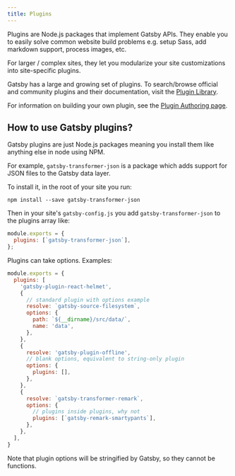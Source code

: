 ```yaml
---
title: Plugins
---
```


Plugins are Node.js packages that implement Gatsby APIs. They enable you to
easily solve common website build problems e.g. setup Sass, add markdown
support, process images, etc.

For larger / complex sites, they let you modularize your site customizations
into site-specific plugins.

Gatsby has a large and growing set of plugins. To search/browse official and
community plugins and their documentation, visit the [Plugin Library](/packages/).

For information on building your own plugin, see the [Plugin Authoring page](/docs/plugin-authoring/).

## How to use Gatsby plugins?

Gatsby plugins are just Node.js packages meaning you install them like anything else in
node using NPM.

For example, `gatsby-transformer-json` is a package which adds support for JSON
files to the Gatsby data layer.

To install it, in the root of your site you run:

`npm install --save gatsby-transformer-json`

Then in your site's `gatsby-config.js` you add `gatsby-transformer-json`
to the plugins array like:

```javascript
module.exports = {
  plugins: [`gatsby-transformer-json`],
};
```

Plugins can take options. Examples:

```javascript
module.exports = {
  plugins: [
    'gatsby-plugin-react-helmet',
    {
      // standard plugin with options example
      resolve: `gatsby-source-filesystem`,
      options: {
        path: `${__dirname}/src/data/`,
        name: 'data',
      },
    },
    { 
      resolve: 'gatsby-plugin-offline', 
      // blank options, equivalent to string-only plugin
      options: {
        plugins: [], 
      },
    },
    {
      resolve: `gatsby-transformer-remark`,
      options: {
        // plugins inside plugins, why not
        plugins: [`gatsby-remark-smartypants`], 
      },
    },
  ],
}
```

Note that plugin options will be stringified by Gatsby, so they cannot be functions.
